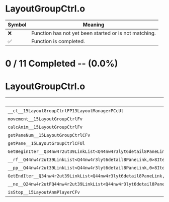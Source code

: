 # LayoutGroupCtrl.o
| Symbol | Meaning 
| ------------- | ------------- 
| :x: | Function has not yet been started or is not matching. 
| :white_check_mark: | Function is completed. 


# 0 / 11 Completed -- (0.0%)
# LayoutGroupCtrl.o
| Symbol | Decompiled? |
| ------------- | ------------- |
| `__ct__15LayoutGroupCtrlFP13LayoutManagerPCcUl` | :x: |
| `movement__15LayoutGroupCtrlFv` | :x: |
| `calcAnim__15LayoutGroupCtrlFv` | :x: |
| `getPaneNum__15LayoutGroupCtrlCFv` | :x: |
| `getPane__15LayoutGroupCtrlCFUl` | :x: |
| `GetBeginIter__Q34nw4r2ut39LinkList<Q44nw4r3lyt6detail8PaneLink,0>Fv` | :x: |
| `__rf__Q44nw4r2ut39LinkList<Q44nw4r3lyt6detail8PaneLink,0>8IteratorCFv` | :x: |
| `__pp__Q44nw4r2ut39LinkList<Q44nw4r3lyt6detail8PaneLink,0>8IteratorFi` | :x: |
| `GetEndIter__Q34nw4r2ut39LinkList<Q44nw4r3lyt6detail8PaneLink,0>Fv` | :x: |
| `__ne__Q24nw4r2utFQ44nw4r2ut39LinkList<Q44nw4r3lyt6detail8PaneLink,0>8IteratorQ44nw4r2ut39LinkList<Q44nw4r3lyt6detail8PaneLink,0>8Iterator` | :x: |
| `isStop__15LayoutAnmPlayerCFv` | :x: |
